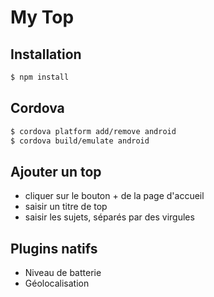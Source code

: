 # My Top

## Installation

```sh
$ npm install
```

## Cordova

```sh
$ cordova platform add/remove android
$ cordova build/emulate android
```

## Ajouter un top
* cliquer sur le bouton + de la page d'accueil
* saisir un titre de top
* saisir les sujets, séparés par des virgules

## Plugins natifs
* Niveau de batterie
* Géolocalisation

